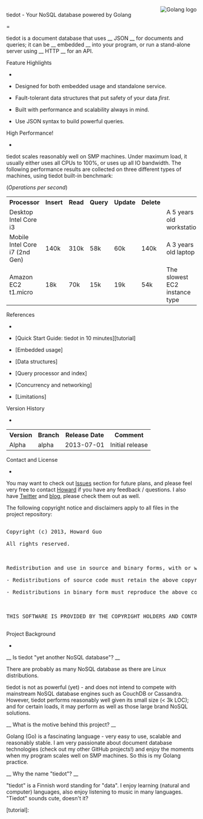 <img src="http://golang.org/doc/gopher/frontpage.png" alt="Golang logo" align="right" />



tiedot - Your NoSQL database powered by Golang

=



tiedot is a document database that uses __ JSON __ for documents and queries; it can be __ embedded __ into your program, or run a stand-alone server using __ HTTP __ for an API.



Feature Highlights

-

- Designed for both embedded usage and standalone service.

- Fault-tolerant data structures that put safety of your data *first*.

- Built with performance and scalability always in mind.

- Use JSON syntax to build powerful queries.



High Performance!

-

tiedot scales reasonably well on SMP machines. Under maximum load, it usually either uses all CPUs to 100%, or uses up all IO bandwidth. The following performance results are collected on three different types of machines, using tiedot built-in benchmark:



(_Operations per second_)

<table>

<tr>

  <th>Processor</th>

  <th>Insert</th>

  <th>Read</th>

  <th>Query</th>

  <th>Update</th>

  <th>Delete</th>

  <th></th>

</tr>

<tr>

  <td>Desktop Intel Core i3</td>

  <td></td>

  <td></td>

  <td></td>

  <td></td>

  <td></td>

  <td>A 5 years old workstation</td>

</tr>

<tr>

  <td>Mobile Intel Core i7 (2nd Gen)</td>

  <td>140k</td>

  <td>310k</td>

  <td>58k</td>

  <td>60k</td>

  <td>140k</td>

  <td>A 3 years old laptop</td>

</tr>

<tr>

  <td>Amazon EC2 t1.micro</td>

  <td>18k</td>

  <td>70k</td>

  <td>15k</td>

  <td>19k</td>

  <td>54k</td>

  <td>The slowest EC2 instance type</td>

</tr>

</table>



References

-

- [Quick Start Guide: tiedot in 10 minutes][tutorial]

- [Embedded usage]

- [Data structures]

- [Query processor and index]

- [Concurrency and networking]

- [Limitations]



Version History

-

<table>

<tr>

  <th>Version</th>

  <th>Branch</th>

  <th>Release Date</th>

  <th>Comment</th>

</tr>

<tr>

  <td>Alpha</td>

  <td>alpha</td>

  <td>2013-07-01</td>

  <td>Initial release</td>

</tr>

</table>



Contact and License

-



You may want to check out [Issues] section for future plans, and please feel very free to contact [Howard] if you have any feedback / questions. I also have [Twitter] and [blog], please check them out as well.



The following copyright notice and disclaimers apply to all files in the project repository:

<pre>

Copyright (c) 2013, Howard Guo

All rights reserved.



Redistribution and use in source and binary forms, with or without modification, are permitted provided that the following conditions are met:

- Redistributions of source code must retain the above copyright notice, this list of conditions and the following disclaimer.

- Redistributions in binary form must reproduce the above copyright notice, this list of conditions and the following disclaimer in the documentation and/or other materials provided with the distribution.



THIS SOFTWARE IS PROVIDED BY THE COPYRIGHT HOLDERS AND CONTRIBUTORS "AS IS" AND ANY EXPRESS OR IMPLIED WARRANTIES, INCLUDING, BUT NOT LIMITED TO, THE IMPLIED WARRANTIES OF MERCHANTABILITY AND FITNESS FOR A PARTICULAR PURPOSE ARE DISCLAIMED. IN NO EVENT SHALL THE COPYRIGHT HOLDER OR CONTRIBUTORS BE LIABLE FOR ANY DIRECT, INDIRECT, INCIDENTAL, SPECIAL, EXEMPLARY, OR CONSEQUENTIAL DAMAGES (INCLUDING, BUT NOT LIMITED TO, PROCUREMENT OF SUBSTITUTE GOODS OR SERVICES; LOSS OF USE, DATA, OR PROFITS; OR BUSINESS INTERRUPTION) HOWEVER CAUSED AND ON ANY THEORY OF LIABILITY, WHETHER IN CONTRACT, STRICT LIABILITY, OR TORT (INCLUDING NEGLIGENCE OR OTHERWISE) ARISING IN ANY WAY OUT OF THE USE OF THIS SOFTWARE, EVEN IF ADVISED OF THE POSSIBILITY OF SUCH DAMAGE.

</pre>





Project Background

-

__ Is tiedot "yet another NoSQL database"? __



There are probably as many NoSQL database as there are Linux distributions.



tiedot is not as powerful (yet) - and does not intend to compete with mainstream NoSQL database engines such as CouchDB or Cassandra. However, tiedot performs reasonably well given its small size (< 3k LOC); and for certain loads, it may perform as well as those large brand NoSQL solutions.



__ What is the motive behind this project? __



Golang (Go) is a fascinating language - very easy to use, scalable and reasonably stable. I am very passionate about document database technologies (check out my other GitHub projects!) and enjoy the moments when my program scales well on SMP machines. So this is my Golang practice.



__ Why the name "tiedot"? __



"tiedot" is a Finnish word standing for "data". I enjoy learning (natural and computer) languages, also enjoy listening to music in many languages. "Tiedot" sounds cute, doesn't it?



[tutorial]:

[Howard]: mailto:guohouzuo@gmail.com

[Twitter]: https://twitter.com/hzguo

[blog]: http://allstarnix.blogspot.com.au

[Issues]: https://github.com/HouzuoGuo/tiedot/issues
